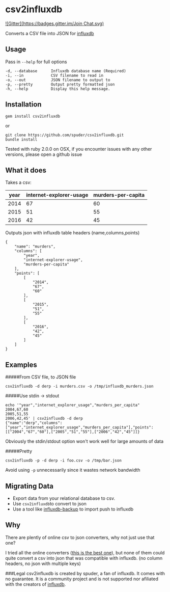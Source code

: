 
csv2influxdb
============
[![Gitter](https://badges.gitter.im/Join Chat.svg)](https://gitter.im/spuder/csv2influxdb?utm_source=badge&utm_medium=badge&utm_campaign=pr-badge&utm_content=badge)

Converts a CSV file into JSON for [influxdb](http://influxdb.com/)

## Usage

Pass in `--help` for full options

    -d, --database      Influxdb database name (Required)
    -i, --in            CSV filename to read in
    -o, --out           JSON filename to output to 
    -p, --pretty        Output pretty formatted json
    -h, --help          Display this help message.

## Installation

    gem install csv2influxdb
    
or

    git clone https://github.com/spuder/csv2influxdb.git
    bundle install
    
Tested with ruby 2.0.0 on OSX, if you encounter issues with any other versions, please open a github issue

## What it does

Takes a csv:

|year|internet-explorer-usage|murders-per-capita|
|----|-----|----|
|2014|67|60|
|2015|51|55|
|2016|42|45|



Outputs json with influxdb table headers (name,columns,points)

```
{
    "name": "murders",
    "columns": [
        "year",
        "internet-explorer-usage",
        "murders-per-capita"
    ],
    "points": [
        [
            "2014",
            "67",
            "60"
        ],
        [
            "2015",
            "51",
            "55"
        ],
        [
            "2016",
            "42",
            "45"
        ]
    ]
}
```



## Examples




#####From CSV file, to JSON file

    csv2influxdb -d derp -i murders.csv -o /tmp/influxdb_murders.json

#####Use  stdin -> stdout
```
echo '"year","internet_explorer_usage","murders_per_capita"
2004,67,60
2005,51,55
2006,42,45' | csv2influxdb -d derp
{"name":"derp","columns":["year","internet_explorer_usage","murders_per_capita"],"points":[["2004","67","60"],["2005","51","55"],["2006","42","45"]]}
```
Obviously the stdin/stdout option won't work well for large amounts of data

#####Pretty

    csv2influxdb -p -d derp -i foo.csv -o /tmp/bar.json

Avoid using `-p` unnecessarily since it wastes network bandwidth


## Migrating Data

- Export data from your relational database to csv. 
- Use `csv2influxdb`to convert to json
- Use a tool like [influxdb-backup](https://github.com/eckardt/influxdb-backup) to import push to influxdb

## Why

There are plently of online csv to json converters, why not just use that one? 

I tried all the online converters ([this is the best one](http://www.convertcsv.com/csv-to-json.htm)), but none of them could quite convert a csv into json that was compatible with influxdb. (no column headers, no json with multiple keys)



###Legal
csv2influxdb is created by spuder, a fan of influxdb. It comes with no guarantee. It is a community project and is not supported nor afiliated with the creators of [influxdb](http://influxdb.com/).  
